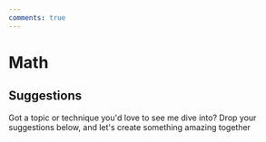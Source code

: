 ```yaml
---
comments: true
--- 
```

# Math 


## Suggestions
Got a topic or technique you'd love to see me dive into? Drop your suggestions below, and let's create something amazing together